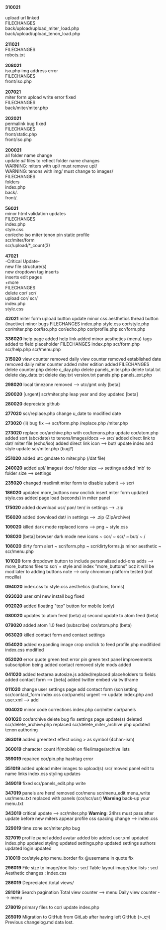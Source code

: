 **310021**<br /><br />
upload url linked<br />
FILECHANGES<br />
back/upload/upload_miter_load.php<br />
back/upload/upload_tenon_load.php<br />
<br />
**211021**<br />
FILECHANGES<br />
robots.txt<br />
<br />
**208021**<br />
iso.php img address error<br />
FILECHANGES<br />
front/iso.php<br />
<br />
**207021**<br />
miter form upload write error fixed<br />
FILECHANGES<br />
back/miter/miter.php<br />
<br />
**202021**<br />
permalink bug fixed<br />
FILECHANGES<br />
front/static.php<br />
front/iso.php<br />
<br />
**200021**<br />
all folder name change<br />
update *all* files to reflect folder name changes<br />
WARNING: miters with upl/ must remove upl/<br />
WARNING: tenons with img/ must change to images/<br />
FILECHANGES<br />
folders<br />
index.php<br />
back/*.*<br />
front/*.*<br />
<br />
**56021**<br />
minor html validation updates<br />
FILECHANGES<br />
index.php<br />
style.css<br />
cor/echo iso miter tenon pin static profile<br />
scr/miter/form<br />
scr/upload/*_count(3)<br />
<br />
**47021**<br />
-Critical Update-<br />
new file structure(s)<br />
new dropdown tag inserts<br />
inserts edit pages<br />
+more<br />
FILECHANGES<br />
delete cor/ scr/<br />
upload cor/ scr/<br />
index.php<br />
style.css<br />

**42021**
miter form upload button update
minor css aesthetics
thread button (inactive)
minor bugs
FILECHANGES
index.php
style.css
cor/style.php
cor/miter.php
cor/iso.php
cor/echo.php
cor/profile.php
scr/form.php

**336020**
help page added
help link added
minor aesthetics (menu)
tags added to field placeholder
FILECHANGES
index.php
scr/form.php
scr/help.php
scr/menu.php

**315020**
view counter removed
daily view counter removed
established date removed
daily miter counter added
miter edition added
FILECHANGES
delete counter.php
delete c_day.php
delete panels_miter.php
delete total.txt
delete day_date.txt
delete day.txt
version.txt
panels.php
panels_ext.php

**298020**
local timezone removed --> utc/gmt only [beta]

**290020**
[urgent] scr/miter.php leap year and doy updated [beta]

**280020**
depreciate github

**277020**
scr/replace.php change u_date to modified date

**273020** (ii)
bug fix --> scr/form.php /replace.php /miter.php

**273020**
replace cor/archive.php with cor/tenons.php
update cor/atom.php
added sort (abc/date) to tenons/images/docs --> src/
added direct link to dat/ miter file (echo/iso)
added direct link icon --> but/
update index and style
update scr/miter.php (bug?)

**251020**
added utc gmdate to miter.php (/dat file)

**240020**
added upl/ images/ doc/ folder size --> settings
added 'mb' to folder size --> settings

**235020**
changed maxlimit miter form to disable submit --> scr/

**186020**
updated more_buttons now onclick insert miter form
updated style.css
added page load (seconds) in miter panel

**175020**
added download usr/ pan/ ten/ in settings --> .zip

**156020**
added download dat/ in settings --> .zip (ZipArchive)

**109020**
killed dark mode
replaced icons --> png
~ style.css

**108020** [beta]
browser dark mode
new icons
~ cor/
~ scr/
~ but/
~ /

**108020**
dirty form alert
~ scr/form.php
~ scr/dirtyforms.js
minor aesthetic
~ scr/menu.php

**101020**
form dropdown button to include personalized add-ons
adds --> more_buttons files to scr/ + style and index
"more_buttons" bcz it will be mod later to adding buttons
note --> only chromium platform tested (not mozilla)

**094020**
index.css to style.css
aesthetics (buttons, forms)

**093020**
user.xml new install bug fixed

**092020**
added floating "top" button for mobile (only)

**080020**
updates to atom feed (beta)
a) second update to atom feed (beta)

**079020**
added atom 1.0 feed (subscribe) cor/atom.php (beta)

**063020**
killed contact form and contact settings

**054020**
added expanding image crop onclick to feed
profile.php modifided
index.css modified

**052020**
error quote green text
error pin green text
panel improvements
subscription being added
contact removed
style mods added

**041020**
added textarea autosize.js
added/replaced placeholders to fields
added contact form --> [beta]
added twitter embed via twitframe

**011020**
change user settings page
add contact form (scr/setting scr/contact_form index.css cor/panels)
urgent --> update index.php and user.xml --> add

**004020**
minor code corrections
index.php cor/miter cor/panels

**001020**
cor/archive delete bug fix
settings page update(s)
deleted scr/delete_archive.php
replaced scr/delete_miter_archive.php
updated tenon authoring

**363019**
added greentext effect using > as symbol (4chan-ism)

**360019**
character count if(mobile) on file/image/archive lists

**359019**
repaired cor/pin.php hashtag error

**351019**
added upload miter images to upload(s) src/
moved panel edit to name links
index.css styling updates

**349019**
fixed scr/panels_edit.php write

**347019**
panels are here!
removed cor/menu scr/menu_edit menu_write usr/menu.txt
replaced with panels (cor/scr/usr)
**Warning** back-up your menu.txt

**343019**
critical update --> scr/miter.php
**Warning**: 24hrs must pass after update before new miters appear
profile css spacing change --> index.css

**329019**
time zone scr/miter.php bug

**327019**
profile panel added
avatar added
bio added
user.xml updated
index.php updated
styling updated
settings.php updated
settings authors updated
login updated

**310019**
cor/style.php menu_border fix
@username in quote fix

**296019**
File size to image/doc lists : scr/
Table layout image/doc lists : scr/
Aesthetic changes : index.css

**286019**
Depreciated /total views/

**281019**
Search pagination
Total view counter --> menu
Daily view counter --> menu

**278019**
primary files to cor/
update index.php

**265019**
Migration to GitHub from GitLab after having left GitHub (>_ლ)
Previous changelog.md data lost.
